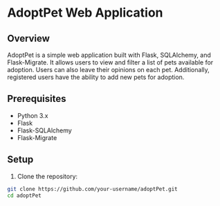 # AdoptPet Web Application

## Overview
AdoptPet is a simple web application built with Flask, SQLAlchemy, and Flask-Migrate. It allows users to view and filter a list of pets available for adoption. Users can also leave their opinions on each pet. Additionally, registered users have the ability to add new pets for adoption.

## Prerequisites
- Python 3.x
- Flask
- Flask-SQLAlchemy
- Flask-Migrate

## Setup
1. Clone the repository:

```bash
git clone https://github.com/your-username/adoptPet.git
cd adoptPet